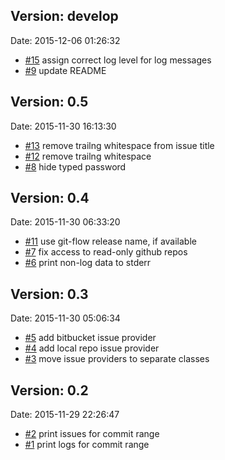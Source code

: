 
## Version: develop
Date: 2015-12-06 01:26:32

 * [#15] assign correct log level for log messages
 * [#9] update README

[#15]: https://github.com/aanatoly/git-changelog/issues/15
[#9]: https://github.com/aanatoly/git-changelog/issues/9

## Version: 0.5
Date: 2015-11-30 16:13:30

 * [#13] remove trailng whitespace from issue title
 * [#12] remove trailng whitespace
 * [#8] hide typed password

[#13]: https://github.com/aanatoly/git-changelog/issues/13
[#12]: https://github.com/aanatoly/git-changelog/issues/12
[#8]: https://github.com/aanatoly/git-changelog/issues/8

## Version: 0.4
Date: 2015-11-30 06:33:20

 * [#11] use git-flow release name, if available
 * [#7] fix access to read-only github repos
 * [#6] print non-log data to stderr

[#11]: https://github.com/aanatoly/git-changelog/issues/11
[#7]: https://github.com/aanatoly/git-changelog/issues/7
[#6]: https://github.com/aanatoly/git-changelog/issues/6

## Version: 0.3
Date: 2015-11-30 05:06:34

 * [#5] add bitbucket issue provider
 * [#4] add local repo issue provider
 * [#3] move issue providers to separate classes

[#5]: https://github.com/aanatoly/git-changelog/issues/5
[#4]: https://github.com/aanatoly/git-changelog/issues/4
[#3]: https://github.com/aanatoly/git-changelog/issues/3

## Version: 0.2
Date: 2015-11-29 22:26:47

 * [#2] print issues for commit range
 * [#1] print logs for commit range

[#2]: https://github.com/aanatoly/git-changelog/issues/2
[#1]: https://github.com/aanatoly/git-changelog/issues/1
